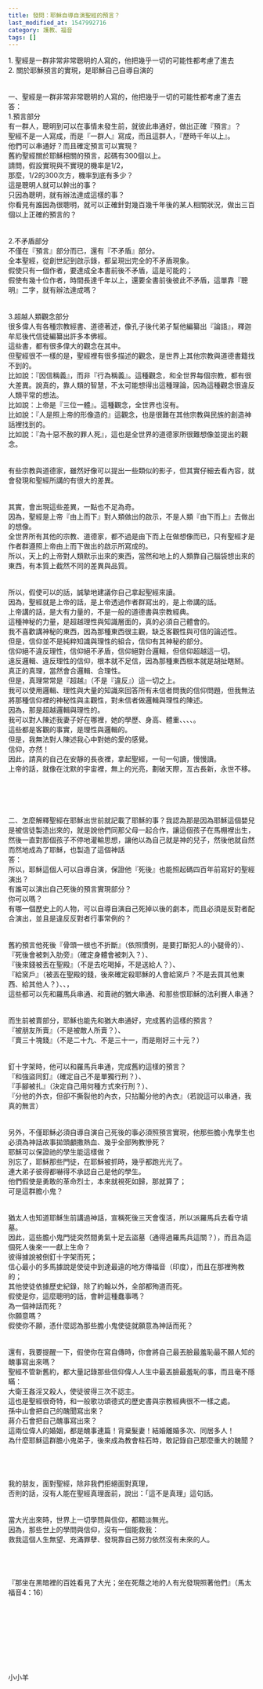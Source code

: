 ```yaml
---
title: 發問：耶穌自導自演聖經的預言？
last_modified_at: 1547992716
category: 護教、福音
tags: []
---
```


<p>1. 聖經是一群非常非常聰明的人寫的，他把幾乎一切的可能性都考慮了進去<br/>2. 關於耶穌預言的實現，是耶穌自己自導自演的<br/><!--more--><br/><br/>一、聖經是一群非常非常聰明的人寫的，他把幾乎一切的可能性都考慮了進去<br/>答：<br/>1.預言部分<br/>有一群人，聰明到可以在事情未發生前，就彼此串通好，做出正確『預言』？<br/>聖經不是一人寫成，而是『一群人』寫成，而且這群人，『歷時千年以上』。<br/>他們可以串通好？而且確定預言可以實現？<br/>舊約聖經關於耶穌相關的預言，起碼有300個以上。<br/>請問，假設實現與不實現的機率是1/2，<br/>那麼，1/2的300次方，機率到底有多少？<br/>這是聰明人就可以幹出的事？<br/>只因為聰明，就有辦法達成這樣的事？<br/>你看見有誰因為很聰明，就可以正確針對幾百幾千年後的某人相關狀況，做出三百個以上正確的預言的？<br/><br/><br/>2.不矛盾部分<br/>不僅在『預言』部分而已，還有『不矛盾』部分。<br/>全本聖經，從創世記到啟示錄，都呈現出完全的不矛盾現象。<br/>假使只有一個作者，要達成全本書前後不矛盾，這是可能的；<br/>假使有幾十位作者，時間長達千年以上，還要全書前後彼此不矛盾，這單靠『聰明』二字，就有辦法達成嗎？<br/><br/><br/>3.超越人類觀念部分<br/>很多偉人有各種宗教經書、道德著述，像孔子後代弟子幫他編纂出『論語』，釋迦牟尼後代信徒編纂出許多本佛經。<br/>這些書，都有很多偉大的觀念在其中。<br/>但聖經很不一樣的是，聖經裡有很多描述的觀念，是世界上其他宗教與道德書籍找不到的。<br/>比如說：『因信稱義』，而非『行為稱義』。這種觀念，和全世界每個宗教，都有很大差異。說真的，靠人類的智慧，不太可能想得出這種理論，因為這種觀念很違反人類平常的想法。<br/>比如說：上帝是『三位一體』。這種觀念，全世界也沒有。<br/>比如說：『人是照上帝的形像造的』這觀念，也是很難在其他宗教與民族的創造神話裡找到的。<br/>比如說：『為十惡不赦的罪人死』，這也是全世界的道德家所很難想像並提出的觀念。<br/><br/><br/>有些宗教與道德家，雖然好像可以提出一些類似的影子，但其實仔細去看內容，就會發現和聖經所講的有很大的差異。<br/><br/><br/>其實，會出現這些差異，一點也不足為奇。<br/>因為，聖經是上帝『由上而下』對人類做出的啟示，不是人類『由下而上』去做出的想像。<br/>全世界所有其他的宗教、道德家，都不過是由下而上在做想像而已，只有聖經才是作者群遵照上帝由上而下做出的啟示所寫成的。<br/>所以，天上的上帝對人類默示出來的東西，當然和地上的人類靠自己腦袋想出來的東西，有本質上截然不同的差異與品質。<br/><br/><br/>所以，假使可以的話，誠摯地建議你自己拿起聖經來讀。<br/>因為，聖經就是上帝的話，是上帝透過作者群寫出的，是上帝講的話。<br/>上帝講的話，是大有力量的，不是一般的道德書與宗教經典。<br/>這種神秘的力量，是超越理性與知識層面的，真的必須自己體會的。<br/>我不喜歡講神秘的東西，因為那種東西很主觀，缺乏客觀性與可信的論述性。<br/>但是，信仰並不是純粹知識與理性的組合，信仰有其神秘的部分。<br/>信仰絕不違反理性，信仰絕不矛盾，信仰絕對合邏輯，但信仰超越這一切。<br/>違反邏輯、違反理性的信仰，根本就不足信，因為那種東西根本就是胡扯瞎掰。<br/>真正的真理，當然會合邏輯、合理性。<br/>但是，真理常常是『超越』（不是『違反』）這一切之上。<br/>我可以使用邏輯、理性與大量的知識來回答所有未信者問我的信仰問題，但我無法將那種信仰裡的神秘性與主觀性，對未信者做邏輯與理性的陳述。<br/>因為，那是超越邏輯與理性的。<br/>我可以對人陳述我妻子好在哪裡，她的學歷、身高、體重、、、、。<br/>這些都是客觀的事實，是理性與邏輯的。<br/>但是，我無法對人陳述我心中對她的愛的感覺。<br/>信仰，亦然！<br/>因此，請真的自己在安靜的長夜裡，拿起聖經，一句一句讀，慢慢讀。<br/>上帝的話，就像在沈默的宇宙裡，無上的光亮，劃破天際，亙古長新，永世不移。<br/><br/><br/> <br/><br/><br/>二、怎麼解釋聖經在耶穌出世前就記載了耶穌的事？我認為那是因為耶穌這個嬰兒是被信徒製造出來的，就是說他們同那父母一起合作，讓這個孩子在馬棚裡出生，然後一直對那個孩子不停地灌輸思想，讓他以為自己就是神的兒子，然後他就自然而然地成為了耶穌，也製造了這個神話<br/>答：<br/>所以，耶穌這個人可以自導自演，保證他『死後』也能照起碼四百年前寫好的聖經演出？<br/>有誰可以演出自己死後的預言實現部分？<br/>你可以嗎？<br/>有哪一個歷史上的人物，可以自導自演自己死掉以後的劇本，而且必須是反對者配合演出，並且是違反反對者行事常例的？<br/><br/><br/>舊約預言他死後『骨頭一根也不折斷』（依照慣例，是要打斷犯人的小腿骨的）、<br/>『死後會被刺入肋旁』（確定身體會被刺入？）、<br/>『後來錢被丟在聖殿』（不是去吃喝掉，不是送給人？）、<br/>『給窯戶』（被丟在聖殿的錢，後來確定殺耶穌的人會給窯戶？不是去買其他東西、給其他人？）、、，<br/>這些都可以先和羅馬兵串通、和賣祂的猶大串通、和那些恨耶穌的法利賽人串通？<br/><br/><br/>而生前被賣部分，耶穌也能先和猶大串通好，完成舊約這樣的預言？<br/>『被朋友所賣』（不是被敵人所賣？）、<br/>『賣三十塊錢』（不是二十九、不是三十一，而是剛好三十元？）<br/><br/><br/>釘十字架時，他可以和羅馬兵串通，完成舊約這樣的預言？<br/>『和強盜同釘』（確定自己不是單獨行刑？）、<br/>『手腳被扎』（決定自己用何種方式來行刑？）、<br/>『分他的外衣，但卻不撕裂他的內衣，只拈鬮分他的內衣』（若說這可以串通，我真的無言）<br/><br/><br/>另外，不僅耶穌必須自導自演自己死後的事必須照預言實現，他那些膽小鬼學生也必須為神話故事拋頭顱撒熱血、幾乎全部殉教慘死？<br/>耶穌可以保證祂的學生能這樣做？<br/>別忘了，耶穌那些門徒，在耶穌被抓時，幾乎都跑光光了。<br/>連大弟子彼得都嚇得不承認自己是他的學生。<br/>他們假使是勇敢的革命烈士，本來就視死如歸，那就算了；<br/>可是這群膽小鬼？<br/><br/><br/>猶太人也知道耶穌生前講過神話，宣稱死後三天會復活，所以派羅馬兵去看守墳墓。<br/>因此，這些膽小鬼門徒突然間勇氣十足去盜墓（通得過羅馬兵這關？），而且為這個死人後來一一獻上生命？<br/>彼得據說被倒釘十字架而死；<br/>信心最小的多馬據說是使徒中到達最遠的地方傳福音（印度），而且在那裡殉教的；<br/>其他使徒依據歷史紀錄，除了約翰以外，全部都殉道而死。<br/>假使是你，這麼聰明的話，會幹這種蠢事嗎？<br/>為一個神話而死？<br/>你願意嗎？<br/>假使你不願，憑什麼認為那些膽小鬼使徒就願意為神話而死？<br/><br/><br/>還有，我要提醒一下，假使你在寫自傳時，你會將自己最丟臉最羞恥最不願人知的醜事寫出來嗎？<br/>聖經不管新舊約，都大量記錄那些信仰偉人人生中最丟臉最羞恥的事，而且毫不隱瞞：<br/>大衛王姦淫又殺人，使徒彼得三次不認主。<br/>這也是聖經很奇特，和一般歌功頌德式的歷史書與宗教經典很不一樣之處。<br/>孫中山會把自己的醜聞寫出來？<br/>蔣介石會把自己醜事寫出來？<br/>這兩位偉人的婚姻，都是醜事連篇！背棄髮妻！結婚離婚多次、同居多人！<br/>為什麼耶穌這群膽小鬼弟子，後來成為教會柱石時，敢記錄自己那麼重大的醜聞？<br/><br/><br/><br/><br/>我的朋友，面對聖經，除非我們拒絕面對真理，<br/>否則的話，沒有人能在聖經真理面前，說出：「這不是真理」這句話。<br/><br/><br/>當大光出來時，世界上一切學問與信仰，都黯淡無光。<br/>因為，那些世上的學問與信仰，沒有一個能救我：<br/>救我這個人生無望、充滿罪孽、發現靠自己努力依然沒有未來的人。<br/><br/><br/><br/><br/>『那坐在黑暗裡的百姓看見了大光；坐在死蔭之地的人有光發現照著他們』（馬太福音4：16）<br/><br/><br/><br/><br/><br/><br/><br/><br/><br/>小小羊<br/> <br/><br/></p>